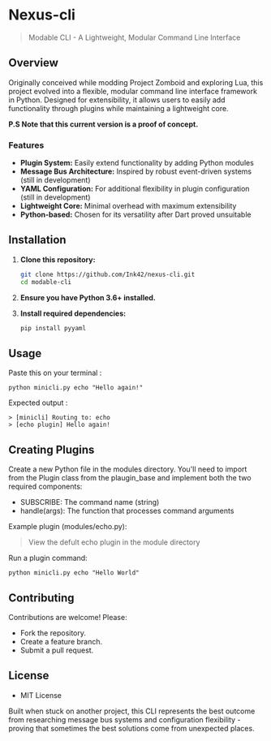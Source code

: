 # Nexus-cli 

> Modable CLI - A Lightweight, Modular Command Line Interface

## Overview

Originally conceived while modding Project Zomboid and exploring Lua, this project evolved into a flexible, modular command line interface framework in Python. Designed for extensibility, it allows users to easily add functionality through plugins while maintaining a lightweight core.

**P.S Note that this current version is a proof of concept.**

### Features

* **Plugin System:** Easily extend functionality by adding Python modules
* **Message Bus Architecture:** Inspired by robust event-driven systems (still in development)
* **YAML Configuration:** For additional flexibility in plugin configuration (still in development)
* **Lightweight Core:** Minimal overhead with maximum extensibility
* **Python-based:** Chosen for its versatility after Dart proved unsuitable

## Installation

1.  **Clone this repository:**

    ```bash
    git clone https://github.com/Ink42/nexus-cli.git
    cd modable-cli
    ```

2.  **Ensure you have Python 3.6+ installed.**

3.  **Install required dependencies:**

    ```bash
    pip install pyyaml
    ```

## Usage

Paste this on your terminal :
```
python minicli.py echo "Hello again!"
```
Expected output :
```
> [minicli] Routing to: echo
> [echo plugin] Hello again!
````

## Creating Plugins

Create a new Python file in the modules directory. You'll need to import from the Plugin class from the plaugin_base and implement both the two required components:

- SUBSCRIBE: The command name (string)
- handle(args): The function that processes command arguments

Example plugin (modules/echo.py):

>  View the defult echo plugin in the module directory 

Run a plugin command:

```
python minicli.py echo "Hello World"
```

## Contributing

Contributions are welcome! Please:

- Fork the repository.
- Create a feature branch.
- Submit a pull request.

## License

- MIT License

Built when stuck on another project, this CLI represents the best outcome from researching message bus systems and configuration flexibility - proving that sometimes the best solutions come from unexpected places.
